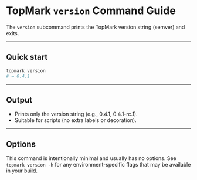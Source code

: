 <!--
topmark:header:start

  file         : version.md
  file_relpath : docs/usage/commands/version.md
  project      : TopMark
  license      : MIT
  copyright    : (c) 2025 Olivier Biot

topmark:header:end
-->

# TopMark `version` Command Guide

The `version` subcommand prints the TopMark version string (semver) and exits.

______________________________________________________________________

## Quick start

```bash
topmark version
# → 0.4.1
```

______________________________________________________________________

## Output

- Prints only the version string (e.g., 0.4.1, 0.4.1-rc.1).
- Suitable for scripts (no extra labels or decoration).

______________________________________________________________________

## Options

This command is intentionally minimal and usually has no options. See `topmark version -h` for
any environment-specific flags that may be available in your build.
